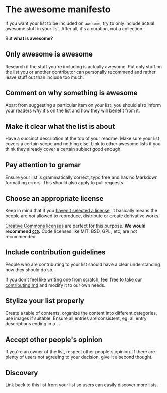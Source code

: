 # The awesome manifesto

If you want your list to be included on `awesome`, try to only include actual awesome stuff in your list. After all, it's a curation, not a collection.

But **what is awesome?**

## Only awesome is awesome

Research if the stuff you're including is actually awesome. Put only stuff on the list you or another contributor can personally recommend and rather leave stuff out than include too much.

## Comment on why something is awesome

Apart from suggesting a particular item on your list, you should also inform your readers *why* it's on the list and how they will benefit from it.

## Make it clear what the list is about

Have a succinct description at the top of your readme. Make sure your list covers a certain scope and nothing else. Link to other awesome lists if you think they already cover a certain subject good enough.

## Pay attention to gramar

Ensure your list is grammatically correct, typo free and has no Markdown formatting errors. This should also apply to pull requests.

## Choose an appropriate license

Keep in mind that if you [haven't selected a license](http://choosealicense.com/no-license/), it basically means the people are *not* allowed to reproduce, distribute or create derivative works.

[Creative Commons licenses](https://creativecommons.org/) are perfect for this purpose. **We would recommend [`CC0`](https://creativecommons.org/publicdomain/zero/1.0/).** Code licenses like MIT, BSD, GPL, etc, are not recommended.

## Include contribution guidelines

People who are contributing to your list should have a clear understanding how they should do so.

If you don't feel like writing one from scratch, feel free to take our [contributing.md](contributing.md) and modify it to our own needs.

## Stylize your list properly

Create a table of contents, organize the content into different categories, use images if suitable. Ensure all entries are consistent, eg. all entry descriptions ending in a `.`.

## Accept other people's opinion

If you're an owner of the list, respect other people's opinion. If there are plenty of users not agreeing to your decision, give it a second thought.

## Discovery

Link back to this list from your list so users can easily discover more lists.
